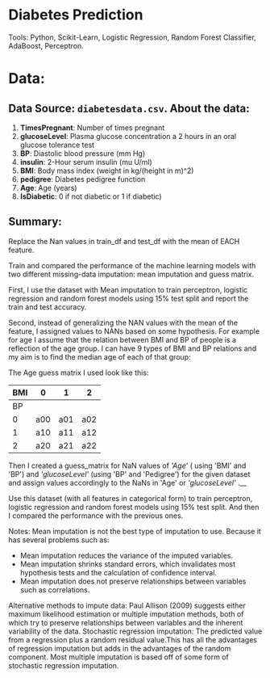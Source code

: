 # Diabetes Prediction



Tools: Python, Scikit-Learn, Logistic Regression, Random Forest Classifier, AdaBoost, Perceptron.


# Data:
## Data Source: `diabetesdata.csv`. About the data:

1. __TimesPregnant__: Number of times pregnant 
2. __glucoseLevel__: Plasma glucose concentration a 2 hours in an oral glucose tolerance test 
3. __BP__: Diastolic blood pressure (mm Hg)  
5. __insulin__: 2-Hour serum insulin (mu U/ml) 
6. __BMI__: Body mass index (weight in kg/(height in m)^2) 
7. __pedigree__: Diabetes pedigree function 
8. __Age__: Age (years) 
9. __IsDiabetic__: 0 if not diabetic or 1 if diabetic) 

## Summary: 

Replace the Nan values in  train_df and test_df with the mean of EACH feature.

Train and compared the performance of the machine learning models with two different missing-data imputation: mean imputation and guess matrix. 


First, I use the dataset with Mean imputation to train perceptron, logistic regression and random forest models using 15% test split and report the train and test accuracy.

Second, instead of generalizing the NAN values with the mean of the feature, I assigned values to NANs based on some hypothesis. For example for age I assume that the relation between BMI and BP of people is a reflection of the age group. I can have 9 types of BMI and BP relations and my aim is to find the median age of each of that group:

The Age guess matrix I used look like this:  

| BMI | 0       | 1      | 2  |
|-----|-------------|------------- |----- |
| BP  |             |              |      |
| 0   | a00         | a01          | a02  |
| 1   | a10         | a11          | a12  |
| 2   | a20         | a21          |  a22 |


Then I created a guess_matrix  for NaN values of *'Age'* ( using 'BMI' and 'BP')  and  *'glucoseLevel'*  (using 'BP' and 'Pedigree') for the given dataset and assign values accordingly to the NaNs in 'Age' or *'glucoseLevel'* .__

Use this dataset (with all features in categorical form) to train perceptron, logistic regression and random forest models using 15% test split. And then I compared the performance with the previous ones.

Notes:
Mean imputation is not the best type of imputation to use. Because it has several problems such as:
* Mean imputation reduces the variance of the imputed variables.
* Mean imputation shrinks standard errors, which invalidates most hypothesis tests and the calculation of confidence interval.
* Mean imputation does not preserve relationships between variables such as correlations.

Alternative methods to impute data: Paul Allison (2009) suggests either maximum likelihood estimation or multiple imputation methods, both of which try to preserve relationships between variables and the inherent variability of the data. Stochastic regression imputation: The predicted value from a regression plus a random residual value.This has all the advantages of regression imputation but adds in the advantages of the random component. Most multiple imputation is based off of some form of stochastic regression imputation.


